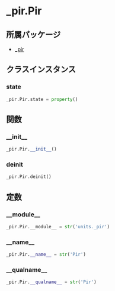 # _pir.Pir

## 所属パッケージ
- [_pir](../../module/_pir)

## クラスインスタンス

### state
```python
_pir.Pir.state = property()
```

## 関数

### \_\_init\_\_
```python
_pir.Pir.__init__()
```

### deinit
```python
_pir.Pir.deinit()
```

## 定数

### \_\_module\_\_
```python
_pir.Pir.__module__ = str('units._pir')
```

### \_\_name\_\_
```python
_pir.Pir.__name__ = str('Pir')
```

### \_\_qualname\_\_
```python
_pir.Pir.__qualname__ = str('Pir')
```
